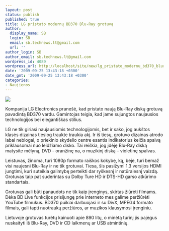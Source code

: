 ```yaml
---
layout: post
status: publish
published: true
title: LG pristato modernų BD370 Blu-Ray grotuvą
author:
  display_name: SB
  login: SB
  email: sb.technews.lt@gmail.com
  url: ''
author_login: SB
author_email: sb.technews.lt@gmail.com
wordpress_id: 4089
wordpress_url: http://localhost/site/new/lg_pristato_modernu_bd370_bluray_grotuva/
date: '2009-09-25 13:43:18 +0300'
date_gmt: '2009-09-25 13:43:18 +0300'
categories:
- Naujienos
---
```

<div class="imgright"><img src="http://t2.gstatic.com/images?q=tbn:l4t-TphH1eSlZM:http://nexus404.com/Blog/wp-content/uploads2/2009/01/lg-bd370-networked-blu-ray-player.jpg"  /></div>
<p>Kompanija LG Electronics pranešė, kad pristato naują Blu-Ray diskų grotuvą pavadintą BD370 vardu. Gamintojas teigia, kad jame sujungtos naujausios technologijos bei elegantiškas stilius.</p>
<p>LG ne tik giriasi naujausiomis technologijomis, bet ir sako, jog aukštos klasės dizainas tiesiog traukte traukia akį. Ir iš tiesų, grotuvo dizainas atrodo labai neblogai, o priekinio skydelio centre esantis indikatorius keičia spalvą priklausomai nuo leidžiamo disko. Tai reiškia, jog įdėję Blu-Ray diską matysite mėlyną, DVD - oranžinę na, o muzikinį diską – violetinę spalvas.</p>
<p>Leistuvas, žinoma, turi 1080p formato raiškos kokybę, ką, beje, turi bemaž visi naujesni Blu-Ray ir ne tik grotuvai. Tiesa, šis pasižymi 1.3 versijos HDMI jungtimi, kuri suteikia galimybę perteikti dar ryškesnį ir natūralesnį vaizdą. Grotuvas taip pat suderintas su Dolby Ture HD ir DTS-HD garso atkūrimo standartais. </p>
<p>Grotuvas gali būti panaudots ne tik kaip įrenginys, skirtas žiūrėti filmams. Dėka BD Live funkcijos prisijungę prie interneto mes galime peržiūrėti YouTube filmukus. BD370 puikiai darbuojasi ir su DivX, MPEG4 formato filmais, gali tapti nuotraukų peržiūros, ar muzikos klausymosi įrenginiu.</p>
<p>Lietuvoje grotuvas turėtų kainuoti apie 890 litų, o minėtą turinį jis pajėgus nuskaityti iš Blu-Ray, DVD ir CD laikmenų ar USB atmintinių.<br /></p>
